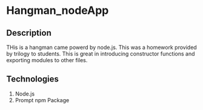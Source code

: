 # Hangman_nodeApp


## Description

THis is a hangman came powerd by node.js. This was a homework provided by trilogy to students.
This is great in introducing constructor functions and exporting modules to other files.

## Technologies 

1. Node.js
2. Prompt npm Package
